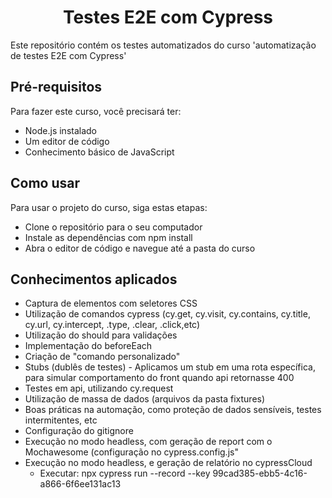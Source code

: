 <h1 align="center"> Testes E2E com Cypress</h1>
Este repositório contém os testes automatizados do curso  'automatização de testes E2E com Cypress'

<h2>Pré-requisitos</h2>
Para fazer este curso, você precisará ter:

* Node.js instalado
* Um editor de código
* Conhecimento básico de JavaScript

<h2>Como usar</h2>
Para usar o projeto do curso, siga estas etapas:

* Clone o repositório para o seu computador
* Instale as dependências com npm install
* Abra o editor de código e navegue até a pasta do curso

<h2>Conhecimentos aplicados</h2>

* Captura de elementos com seletores CSS
* Utilização de comandos cypress (cy.get, cy.visit, cy.contains, cy.title, cy.url, cy.intercept, .type, .clear, .click,etc)
* Utilização do should para validações
* Implementação do beforeEach
* Criação de "comando personalizado"
* Stubs (dublês de testes) - Aplicamos um stub em uma rota específica, para simular comportamento do front quando api retornasse 400
* Testes em api, utilizando cy.request
* Utilização de massa de dados (arquivos da pasta fixtures)
* Boas práticas na automação, como proteção de dados sensíveis, testes intermitentes, etc
* Configuração do gitignore
* Execução no modo headless, com geração de report com o Mochawesome (configuração no cypress.config.js"
* Execução no modo headless, e geração de relatório no cypressCloud
    - Executar: npx cypress run --record --key 99cad385-ebb5-4c16-a866-6f6ee131ac13

